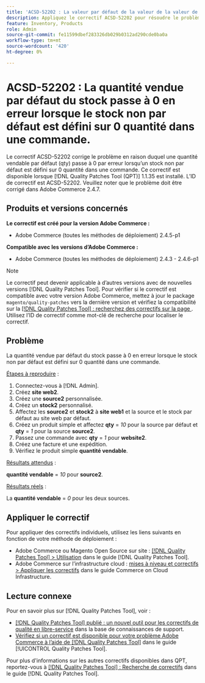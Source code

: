 ```yaml
---
title: 'ACSD-52202 : La valeur par défaut de la valeur de la valeur de stock Salable passe à 0 en erreur lorsque le stock non par défaut est défini sur 0 quantité dans l’ordre'
description: Appliquez le correctif ACSD-52202 pour résoudre le problème Adobe Commerce en raison duquel une quantité vendable par défaut de stock passe à 0 en erreur lorsque le stock non par défaut est défini sur 0 quantité dans une commande.
feature: Inventory, Products
role: Admin
source-git-commit: fe11599dbef283326db029b0312ad290cde0ba0a
workflow-type: tm+mt
source-wordcount: '420'
ht-degree: 0%

---
```


# ACSD-52202 : La quantité vendue par défaut du stock passe à 0 en erreur lorsque le stock non par défaut est défini sur 0 quantité dans une commande.

Le correctif ACSD-52202 corrige le problème en raison duquel une quantité vendable par défaut (qty) passe à 0 par erreur lorsqu’un stock non par défaut est défini sur 0 quantité dans une commande. Ce correctif est disponible lorsque [!DNL Quality Patches Tool (QPT)] 1.1.35 est installé. L’ID de correctif est ACSD-52202. Veuillez noter que le problème doit être corrigé dans Adobe Commerce 2.4.7.

## Produits et versions concernés

**Le correctif est créé pour la version Adobe Commerce :**

* Adobe Commerce (toutes les méthodes de déploiement) 2.4.5-p1

**Compatible avec les versions d’Adobe Commerce :**

* Adobe Commerce (toutes les méthodes de déploiement) 2.4.3 - 2.4.6-p1

>[!NOTE]
>
>Le correctif peut devenir applicable à d’autres versions avec de nouvelles versions [!DNL Quality Patches Tool]. Pour vérifier si le correctif est compatible avec votre version Adobe Commerce, mettez à jour le package `magento/quality-patches` vers la dernière version et vérifiez la compatibilité sur la [[!DNL Quality Patches Tool] : recherchez des correctifs sur la page ](https://experienceleague.adobe.com/tools/commerce-quality-patches/index.html). Utilisez l’ID de correctif comme mot-clé de recherche pour localiser le correctif.

## Problème

La quantité vendue par défaut du stock passe à 0 en erreur lorsque le stock non par défaut est défini sur 0 quantité dans une commande.

<u>Étapes à reproduire</u> :

1. Connectez-vous à [!DNL Admin].
1. Créez **site web2**.
1. Créez une **source2** personnalisée.
1. Créez un **stock2** personnalisé.
1. Affectez les **source2** et **stock2** à **site web1** et la source et le stock par défaut au site web par défaut.
1. Créez un produit simple et affectez **qty** = *10* pour la source par défaut et **qty** = *1* pour la source **source2**.
1. Passez une commande avec **qty** = *1* pour **website2**.
1. Créez une facture et une expédition.
1. Vérifiez le produit simple **quantité vendable**.

<u>Résultats attendus</u> :

**quantité vendable** = *10* pour **source2**.

<u>Résultats réels</u> :

La **quantité vendable** = *0* pour les deux sources.

## Appliquer le correctif

Pour appliquer des correctifs individuels, utilisez les liens suivants en fonction de votre méthode de déploiement :

* Adobe Commerce ou Magento Open Source sur site : [[!DNL Quality Patches Tool] > Utilisation](/help/tools/quality-patches-tool/usage.md) dans le guide [!DNL Quality Patches Tool].
* Adobe Commerce sur l’infrastructure cloud : [mises à niveau et correctifs > Appliquer les correctifs](https://experienceleague.adobe.com/docs/commerce-cloud-service/user-guide/develop/upgrade/apply-patches.html) dans le guide Commerce on Cloud Infrastructure.

## Lecture connexe

Pour en savoir plus sur [!DNL Quality Patches Tool], voir :

* [[!DNL Quality Patches Tool] publié : un nouvel outil pour les correctifs de qualité en libre-service](https://experienceleague.adobe.com/en/docs/commerce-knowledge-base/kb/announcements/commerce-announcements/magento-quality-patches-released-new-tool-to-self-serve-quality-patches) dans la base de connaissances de support.
* [Vérifiez si un correctif est disponible pour votre problème Adobe Commerce à l’aide de  [!DNL Quality Patches Tool]](/help/tools/quality-patches-tool/patches-available-in-qpt/check-patch-for-magento-issue-with-magento-quality-patches.md) dans le guide [!UICONTROL Quality Patches Tool].


Pour plus d&#39;informations sur les autres correctifs disponibles dans QPT, reportez-vous à [[!DNL Quality Patches Tool] : Recherche de correctifs](https://experienceleague.adobe.com/tools/commerce-quality-patches/index.html) dans le guide [!DNL Quality Patches Tool].
